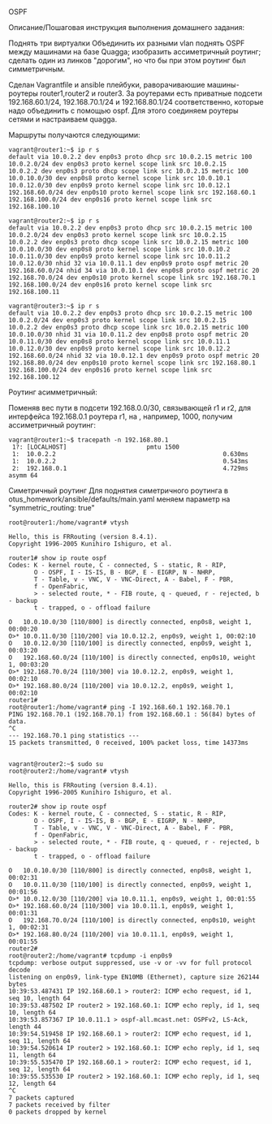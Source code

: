 OSPF

Описание/Пошаговая инструкция выполнения домашнего задания:

Поднять три виртуалки Объединить их разными vlan поднять OSPF между машинами на базе Quagga; изобразить ассиметричный роутинг; сделать один из линков "дорогим", но что бы при этом роутинг был симметричным.

Сделан Vagrantfile и ansible плейбуки, раворачиваюшие машины-роутеры router1,router2 и router3. За роутерами есть приватные подсети 192.168.60.1/24, 192.168.70.1/24 и 192.168.80.1/24 соответственно, которые надо объединить с помощью ospf. Для этого соединяем роутеры сетями и настраиваем quagga.

Маршруты получаются следующими:
```
vagrant@router1:~$ ip r s
default via 10.0.2.2 dev enp0s3 proto dhcp src 10.0.2.15 metric 100 
10.0.2.0/24 dev enp0s3 proto kernel scope link src 10.0.2.15 
10.0.2.2 dev enp0s3 proto dhcp scope link src 10.0.2.15 metric 100 
10.0.10.0/30 dev enp0s8 proto kernel scope link src 10.0.10.1 
10.0.12.0/30 dev enp0s9 proto kernel scope link src 10.0.12.1 
192.168.60.0/24 dev enp0s10 proto kernel scope link src 192.168.60.1 
192.168.100.0/24 dev enp0s16 proto kernel scope link src 192.168.100.10 

vagrant@router2:~$ ip r s
default via 10.0.2.2 dev enp0s3 proto dhcp src 10.0.2.15 metric 100 
10.0.2.0/24 dev enp0s3 proto kernel scope link src 10.0.2.15 
10.0.2.2 dev enp0s3 proto dhcp scope link src 10.0.2.15 metric 100 
10.0.10.0/30 dev enp0s8 proto kernel scope link src 10.0.10.2 
10.0.11.0/30 dev enp0s9 proto kernel scope link src 10.0.11.2 
10.0.12.0/30 nhid 32 via 10.0.11.1 dev enp0s9 proto ospf metric 20 
192.168.60.0/24 nhid 34 via 10.0.10.1 dev enp0s8 proto ospf metric 20 
192.168.70.0/24 dev enp0s10 proto kernel scope link src 192.168.70.1 
192.168.100.0/24 dev enp0s16 proto kernel scope link src 192.168.100.11 
    
vagrant@router3:~$ ip r s
default via 10.0.2.2 dev enp0s3 proto dhcp src 10.0.2.15 metric 100 
10.0.2.0/24 dev enp0s3 proto kernel scope link src 10.0.2.15 
10.0.2.2 dev enp0s3 proto dhcp scope link src 10.0.2.15 metric 100 
10.0.10.0/30 nhid 31 via 10.0.11.2 dev enp0s8 proto ospf metric 20 
10.0.11.0/30 dev enp0s8 proto kernel scope link src 10.0.11.1 
10.0.12.0/30 dev enp0s9 proto kernel scope link src 10.0.12.2 
192.168.60.0/24 nhid 32 via 10.0.12.1 dev enp0s9 proto ospf metric 20 
192.168.80.0/24 dev enp0s10 proto kernel scope link src 192.168.80.1 
192.168.100.0/24 dev enp0s16 proto kernel scope link src 192.168.100.12 
```
Роутинг асимметричный:


Поменяв вес пути в подсети 192.168.0.0/30, связывающей r1 и r2, для интерфейса 192.168.0.1 роутера r1, на , например, 1000, получим ассиметричный роутинг:
```
vagrant@router1:~$ tracepath -n 192.168.80.1
 1?: [LOCALHOST]                      pmtu 1500
 1:  10.0.2.2                                              0.630ms 
 1:  10.0.2.2                                              0.543ms 
 2:  192.168.0.1                                           4.729ms asymm 64 
```


Симетричный роутинг
Для поднятия симетричного роутинга в otus_homework/ansible/defaults/main.yaml меняем параметр на "symmetric_routing: true"

```
root@router1:/home/vagrant# vtysh

Hello, this is FRRouting (version 8.4.1).
Copyright 1996-2005 Kunihiro Ishiguro, et al.

router1# show ip route ospf
Codes: K - kernel route, C - connected, S - static, R - RIP,
       O - OSPF, I - IS-IS, B - BGP, E - EIGRP, N - NHRP,
       T - Table, v - VNC, V - VNC-Direct, A - Babel, F - PBR,
       f - OpenFabric,
       > - selected route, * - FIB route, q - queued, r - rejected, b - backup
       t - trapped, o - offload failure

O   10.0.10.0/30 [110/800] is directly connected, enp0s8, weight 1, 00:00:20
O>* 10.0.11.0/30 [110/200] via 10.0.12.2, enp0s9, weight 1, 00:02:10
O   10.0.12.0/30 [110/100] is directly connected, enp0s9, weight 1, 00:03:20
O   192.168.60.0/24 [110/100] is directly connected, enp0s10, weight 1, 00:03:20
O>* 192.168.70.0/24 [110/300] via 10.0.12.2, enp0s9, weight 1, 00:02:10
O>* 192.168.80.0/24 [110/200] via 10.0.12.2, enp0s9, weight 1, 00:02:10
router1# 
root@router1:/home/vagrant# ping -I 192.168.60.1 192.168.70.1
PING 192.168.70.1 (192.168.70.1) from 192.168.60.1 : 56(84) bytes of data.
^C
--- 192.168.70.1 ping statistics ---
15 packets transmitted, 0 received, 100% packet loss, time 14373ms


vagrant@router2:~$ sudo su
root@router2:/home/vagrant# vtysh

Hello, this is FRRouting (version 8.4.1).
Copyright 1996-2005 Kunihiro Ishiguro, et al.

router2# show ip route ospf
Codes: K - kernel route, C - connected, S - static, R - RIP,
       O - OSPF, I - IS-IS, B - BGP, E - EIGRP, N - NHRP,
       T - Table, v - VNC, V - VNC-Direct, A - Babel, F - PBR,
       f - OpenFabric,
       > - selected route, * - FIB route, q - queued, r - rejected, b - backup
       t - trapped, o - offload failure

O   10.0.10.0/30 [110/800] is directly connected, enp0s8, weight 1, 00:02:31
O   10.0.11.0/30 [110/100] is directly connected, enp0s9, weight 1, 00:01:56
O>* 10.0.12.0/30 [110/200] via 10.0.11.1, enp0s9, weight 1, 00:01:55
O>* 192.168.60.0/24 [110/300] via 10.0.11.1, enp0s9, weight 1, 00:01:31
O   192.168.70.0/24 [110/100] is directly connected, enp0s10, weight 1, 00:02:31
O>* 192.168.80.0/24 [110/200] via 10.0.11.1, enp0s9, weight 1, 00:01:55
router2# 
root@router2:/home/vagrant# tcpdump -i enp0s9
tcpdump: verbose output suppressed, use -v or -vv for full protocol decode
listening on enp0s9, link-type EN10MB (Ethernet), capture size 262144 bytes
10:39:53.487431 IP 192.168.60.1 > router2: ICMP echo request, id 1, seq 10, length 64
10:39:53.487502 IP router2 > 192.168.60.1: ICMP echo reply, id 1, seq 10, length 64
10:39:53.857367 IP 10.0.11.1 > ospf-all.mcast.net: OSPFv2, LS-Ack, length 44
10:39:54.519458 IP 192.168.60.1 > router2: ICMP echo request, id 1, seq 11, length 64
10:39:54.520614 IP router2 > 192.168.60.1: ICMP echo reply, id 1, seq 11, length 64
10:39:55.535470 IP 192.168.60.1 > router2: ICMP echo request, id 1, seq 12, length 64
10:39:55.535530 IP router2 > 192.168.60.1: ICMP echo reply, id 1, seq 12, length 64
^C
7 packets captured
7 packets received by filter
0 packets dropped by kernel

```